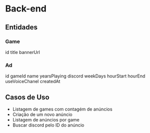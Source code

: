 # Back-end

## Entidades

### Game

id
title
bannerUrl

### Ad

id
gameId
name
yearsPlaying
discord
weekDays
hourStart
hourEnd
useVoiceChanel
createdAt

## Casos de Uso

- Listagem de games com contagém de anúncios
- Criação de um novo anúncio
- Listagem de anúncios por game
- Buscar discord pelo ID do anúncio
